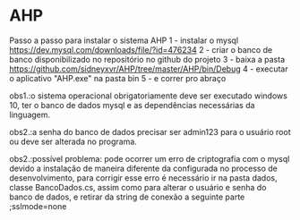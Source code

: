 # AHP
Passo a passo para instalar o sistema AHP
1 - instalar o mysql https://dev.mysql.com/downloads/file/?id=476234
2 - criar o banco de banco disponibilizado no repositório no github do projeto
3 - baixa a pasta https://github.com/sidneyxvr/AHP/tree/master/AHP/bin/Debug
4 - executar o aplicativo "AHP.exe" na pasta bin
5 - e correr pro abraço

obs1.:o sistema operacional obrigatoriamente deve ser executado windows 10, ter o banco de dados mysql e as dependências necessárias da linguagem.

obs2.:a senha do banco de dados precisar ser admin123 para o usuário root ou deve ser alterada no programa.

obs2.:possível problema: pode ocorrer um erro de criptografia com o mysql devido a instalação de maneira diferente da configurada no processo de desenvolvimento, para corrigir esse erro é necessário ir na pasta dados, classe BancoDados.cs, assim como para alterar o usuário e senha do banco de dados, e retirar da string de conexão a seguinte parte ;sslmode=none
